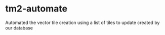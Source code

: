 tm2-automate
============

Automated the vector tile creation using a list of tiles to update created by our database
